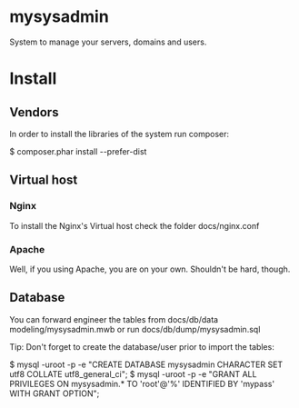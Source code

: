 mysysadmin
==========

System to manage your servers, domains and users. 

# Install

## Vendors

In order to install the libraries of the system run composer:

$ composer.phar install --prefer-dist

## Virtual host

### Nginx

To install the Nginx's Virtual host check the folder docs/nginx.conf 

### Apache

Well, if you using Apache, you are on your own. Shouldn't be hard, though. 

## Database

You can forward engineer the tables from docs/db/data modeling/mysysadmin.mwb or run docs/db/dump/mysysadmin.sql

Tip: Don't forget to create the database/user prior to import the tables:

$ mysql -uroot -p -e "CREATE DATABASE mysysadmin CHARACTER SET utf8 COLLATE utf8_general_ci";
$ mysql -uroot -p -e "GRANT ALL PRIVILEGES ON mysysadmin.* TO 'root'@'%' IDENTIFIED BY 'mypass' WITH GRANT OPTION";

